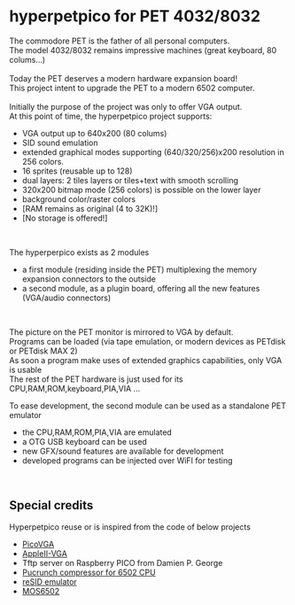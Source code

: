# hyperpetpico for PET 4032/8032
The commodore PET is the father of all personal computers.<br>
The model 4032/8032 remains impressive machines (great keyboard, 80 colums...)<br>
<br>
Today the PET deserves a modern hardware expansion board!<br>
This project intent to upgrade the PET to a modern 6502 computer.<br>
<br>
Initially the purpose of the project was only to offer VGA output.<br>
At this point of time, the hyperpetpico project supports:<br>
* VGA output up to 640x200 (80 colums)
* SID sound emulation
* extended graphical modes supporting (640/320/256)x200 resolution in 256 colors.
* 16 sprites (reusable up to 128)
* dual layers: 2 tiles layers or tiles+text with smooth scrolling
* 320x200 bitmap mode (256 colors) is possible on the lower layer
* background color/raster colors
* [RAM remains as original (4 to 32K)!]
* [No storage is offered!]

<br>

The hyperperpico exists as 2 modules<br>
* a first module (residing inside the PET) multiplexing the memory expansion connectors to the outside
* a second module, as a plugin board, offering all the new features (VGA/audio connectors)

<br>

The picture on the PET monitor is mirrored to VGA by default.<br>
Programs can be loaded (via tape emulation, or modern devices as PETdisk or PETdisk MAX 2)<br>
As soon a program make uses of extended graphics capabilities, only VGA is usable<br>
The rest of the PET hardware is just used for its CPU,RAM,ROM,keyboard,PIA,VIA ...
<br>

To ease development, the second module can be used as a standalone PET emulator<br>
* the CPU,RAM,ROM,PIA,VIA are emulated
* a OTG USB keyboard can be used
* new GFX/sound features are available for development 
* developed programs can be injected over WiFI for testing
<br>

## Special credits
Hyperpetpico reuse or is inspired from the code of below projects
* [PicoVGA](https://github.com/Panda381/PicoVGA)
* [AppleII-VGA](https://github.com/markadev/AppleII-VGA)
* Tftp server on Raspberry PICO from Damien P. George
* [Pucrunch compressor for 6502 CPU](https://github.com/mist64/pucrunch)
* [reSID emulator](https://en.wikipedia.org/wiki/ReSID)
* [MOS6502](https://github.com/gianlucag/mos6502)

